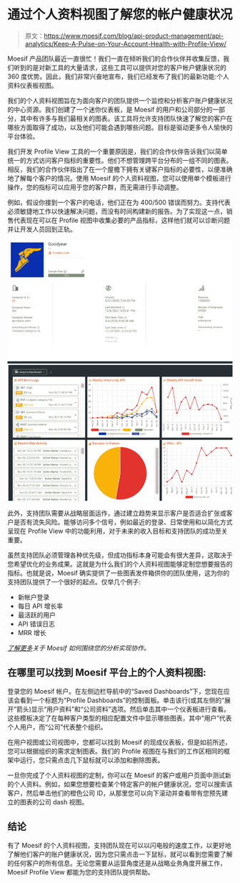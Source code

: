 # 通过个人资料视图了解您的帐户健康状况

> 原文：<https://www.moesif.com/blog/api-product-management/api-analytics/Keep-A-Pulse-on-Your-Account-Health-with-Profile-View/>

Moesif 产品团队最近一直很忙！我们一直在倾听我们的合作伙伴并收集反馈，我们听到的是对新工具的大量请求，这些工具可以提供对您的客户帐户健康状况的 360 度优势。因此，我们非常兴奋地宣布，我们已经发布了我们的最新功能:个人资料仪表板视图。

我们的个人资料视图旨在为面向客户的团队提供一个监控和分析客户账户健康状况的中心资源。我们创建了一个迷你仪表板，是 Moesif 的用户和公司部分的一部分，其中有许多与我们最相关的图表。该工具将允许支持团队快速了解您的客户在哪些方面取得了成功，以及他们可能会遇到哪些问题。目标是驱动更多令人愉快的平台体验。

我们开发 Profile View 工具的一个重要原因是，我们的合作伙伴告诉我们以简单统一的方式访问客户指标的重要性。他们不想管理跨平台分布的一组不同的图表。相反，我们的合作伙伴指出了在一个屋檐下拥有关键客户指标的必要性，以便准确地了解每个客户的情况。使用 Moesif 的个人资料视图，您可以使用单个模板进行操作，您的指标可以应用于您的客户群，而无需进行手动调整。

例如，假设你接到一个客户的电话，他们正在为 400/500 错误而努力。支持代表必须敏捷地工作以快速解决问题，而没有时间构建新的报告。为了实现这一点，销售代表现在可以在 Profile 视图中收集必要的产品指标，这样他们就可以诊断问题并让开发人员回到正轨。

![example](img/b9a06141d40cf79490cf0b5e6c433d96.png)

此外，支持团队需要从战略层面运作，通过建立趋势来显示客户是否适合扩张或客户是否有流失风险。能够访问多个信号，例如最近的登录、日常使用和以简化方式呈现在 Profile View 中的功能利用，对于未来的收入目标和支持团队的成功至关重要。

虽然支持团队必须管理各种优先级，但成功指标本身可能会有很大差异，这取决于您希望优化的业务成果。这就是为什么我们的个人资料视图能够定制您想要报告的指标。也就是说，Moesif 确实提供了一些图表发件箱供你的团队使用，这为你的支持团队提供了一个很好的起点。仅举几个例子:

*   新帐户登录
*   每日 API 增长率
*   最活跃的用户
*   API 错误日志
*   MRR 增长

*[了解更多](https://www.moesif.com/features/api-dashboards?utm_campaign=Int-site&utm_source=blog&utm_medium=account-health-view)关于 Moesif 如何围绕您的分析实现协作。*

## 在哪里可以找到 Moesif 平台上的个人资料视图:

登录您的 Moesif 帐户。在左侧边栏导航中的“Saved Dashboards”下，您现在应该会看到一个标题为“Profile Dashboards”的控制面板。单击该行(或其左侧的“展开”箭头)显示“用户资料”和“公司资料”选项。然后单击其中一个仪表板进行查看。这些模板决定了在每种客户类型的相应配置文件中显示哪些图表，其中“用户”代表个人用户，而“公司”代表整个组织。

在用户视图或公司视图中，您都可以找到 Moesif 的现成仪表板，但是如前所述，您可以根据组织的需求定制图表。我们的 Profile 视图在与我们的工作区相同的框架中运行，您只需点击几下鼠标就可以添加和删除图表。

一旦你完成了个人资料视图的定制，你可以在 Moesif 的客户或用户页面中测试新的个人资料。例如，如果您想要检查某个特定客户的帐户健康状况，您可以搜索该客户，然后单击他们的橙色公司 ID，从那里您可以向下滚动并查看带有您预先建立的图表的公司 dash 视图。

## 结论

有了 Moesif 的个人资料视图，支持团队现在可以以闪电般的速度工作，以更好地了解他们客户的账户健康状况，因为您只需点击一下鼠标，就可以看到您需要了解的任何客户的所有信息。无论您需要从运营角度还是从战略业务角度开展工作，Moesif Profile View 都能为您的支持团队提供帮助。